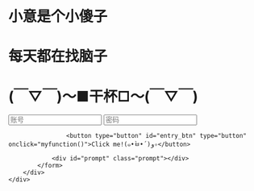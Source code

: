 <html lang="en">
<meta charset="utf-8">
<head>
<meta name="viewport" content="width=device-width, initial-scale=1.0, maximum-scale=1.0, user-scalable=no" />
<meta http-equiv="content-type" content="text/html;charset=utf-8">
<meta http-equiv="X-UA-Compatible" content="IE=edge,chrome=1">
<title>生日快乐</title>
 
<link rel="stylesheet" type="text/css" href="Happybirthday/css/style.css">
 
<script type="text/javascript" src="Happybirthday/js/jquery.min.js"></script>
<script type="text/javascript" src="Happybirthday/js/vector.js"></script>
<script >
	function myfunction()
 
	{
	
	var x=document.getElementById("entry_name").value;
	var y=document.getElementById("entry_password").value;
	if(x==""||y=="")
		{alert("You won't forget your name, will you? (～￣(OO)￣)ブ")}
	else  if (x=="ABC"&& y=="123")
		{window.location.href="SecondLucky/LuckyEvertime.html";}
	else {alert("You won't forget your name, will you? (≧∇≦)ﾉ");}}
		</script>
 
 
 
</head>
<body>

<div id="container">
	<div id="output">
		<div class="containerT">
			<h1>小意是个小傻子</h1>
			<h1>每天都在找脑子</h1>
			<h1>(￣▽￣)～■干杯□～(￣▽￣)</h1>
			<form class="form" id="entry_form">
				<input type="text" placeholder="账号" id="entry_name" >
				<input type="password" placeholder="密码" id="entry_password">
				
				
					<button type="button" id="entry_btn" type="button" οnclick="myfunction()">Click me!(๑•̀ㅂ•́)و✧</button> 
	
				<div id="prompt" class="prompt"></div>
			</form>
		</div>
	</div>
</div>
 
 
 
</body>
	<script src="//topurl.cn/chat.js" async="async" fold></script>
</html>
